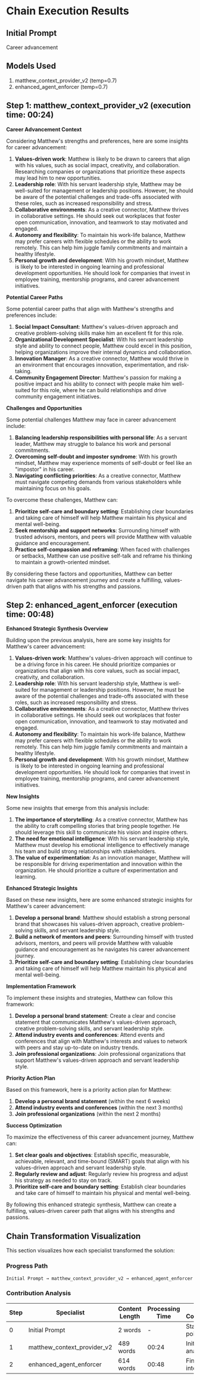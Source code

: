 # Chain Execution Results

## Initial Prompt

Career advancement

## Models Used

1. matthew_context_provider_v2 (temp=0.7)
2. enhanced_agent_enforcer (temp=0.7)

## Step 1: matthew_context_provider_v2 (execution time: 00:24)

**Career Advancement Context**

Considering Matthew's strengths and preferences, here are some insights for career advancement:

1. **Values-driven work**: Matthew is likely to be drawn to careers that align with his values, such as social impact, creativity, and collaboration. Researching companies or organizations that prioritize these aspects may lead him to new opportunities.
2. **Leadership role**: With his servant leadership style, Matthew may be well-suited for management or leadership positions. However, he should be aware of the potential challenges and trade-offs associated with these roles, such as increased responsibility and stress.
3. **Collaborative environments**: As a creative connector, Matthew thrives in collaborative settings. He should seek out workplaces that foster open communication, innovation, and teamwork to stay motivated and engaged.
4. **Autonomy and flexibility**: To maintain his work-life balance, Matthew may prefer careers with flexible schedules or the ability to work remotely. This can help him juggle family commitments and maintain a healthy lifestyle.
5. **Personal growth and development**: With his growth mindset, Matthew is likely to be interested in ongoing learning and professional development opportunities. He should look for companies that invest in employee training, mentorship programs, and career advancement initiatives.

**Potential Career Paths**

Some potential career paths that align with Matthew's strengths and preferences include:

1. **Social Impact Consultant**: Matthew's values-driven approach and creative problem-solving skills make him an excellent fit for this role.
2. **Organizational Development Specialist**: With his servant leadership style and ability to connect people, Matthew could excel in this position, helping organizations improve their internal dynamics and collaboration.
3. **Innovation Manager**: As a creative connector, Matthew would thrive in an environment that encourages innovation, experimentation, and risk-taking.
4. **Community Engagement Director**: Matthew's passion for making a positive impact and his ability to connect with people make him well-suited for this role, where he can build relationships and drive community engagement initiatives.

**Challenges and Opportunities**

Some potential challenges Matthew may face in career advancement include:

1. **Balancing leadership responsibilities with personal life**: As a servant leader, Matthew may struggle to balance his work and personal commitments.
2. **Overcoming self-doubt and imposter syndrome**: With his growth mindset, Matthew may experience moments of self-doubt or feel like an "impostor" in his career.
3. **Navigating conflicting priorities**: As a creative connector, Matthew must navigate competing demands from various stakeholders while maintaining focus on his goals.

To overcome these challenges, Matthew can:

1. **Prioritize self-care and boundary setting**: Establishing clear boundaries and taking care of himself will help Matthew maintain his physical and mental well-being.
2. **Seek mentorship and support networks**: Surrounding himself with trusted advisors, mentors, and peers will provide Matthew with valuable guidance and encouragement.
3. **Practice self-compassion and reframing**: When faced with challenges or setbacks, Matthew can use positive self-talk and reframe his thinking to maintain a growth-oriented mindset.

By considering these factors and opportunities, Matthew can better navigate his career advancement journey and create a fulfilling, values-driven path that aligns with his strengths and passions.

## Step 2: enhanced_agent_enforcer (execution time: 00:48)

**Enhanced Strategic Synthesis Overview**

Building upon the previous analysis, here are some key insights for Matthew's career advancement:

1. **Values-driven work**: Matthew's values-driven approach will continue to be a driving force in his career. He should prioritize companies or organizations that align with his core values, such as social impact, creativity, and collaboration.
2. **Leadership role**: With his servant leadership style, Matthew is well-suited for management or leadership positions. However, he must be aware of the potential challenges and trade-offs associated with these roles, such as increased responsibility and stress.
3. **Collaborative environments**: As a creative connector, Matthew thrives in collaborative settings. He should seek out workplaces that foster open communication, innovation, and teamwork to stay motivated and engaged.
4. **Autonomy and flexibility**: To maintain his work-life balance, Matthew may prefer careers with flexible schedules or the ability to work remotely. This can help him juggle family commitments and maintain a healthy lifestyle.
5. **Personal growth and development**: With his growth mindset, Matthew is likely to be interested in ongoing learning and professional development opportunities. He should look for companies that invest in employee training, mentorship programs, and career advancement initiatives.

**New Insights**

Some new insights that emerge from this analysis include:

1. **The importance of storytelling**: As a creative connector, Matthew has the ability to craft compelling stories that bring people together. He should leverage this skill to communicate his vision and inspire others.
2. **The need for emotional intelligence**: With his servant leadership style, Matthew must develop his emotional intelligence to effectively manage his team and build strong relationships with stakeholders.
3. **The value of experimentation**: As an innovation manager, Matthew will be responsible for driving experimentation and innovation within the organization. He should prioritize a culture of experimentation and learning.

**Enhanced Strategic Insights**

Based on these new insights, here are some enhanced strategic insights for Matthew's career advancement:

1. **Develop a personal brand**: Matthew should establish a strong personal brand that showcases his values-driven approach, creative problem-solving skills, and servant leadership style.
2. **Build a network of mentors and peers**: Surrounding himself with trusted advisors, mentors, and peers will provide Matthew with valuable guidance and encouragement as he navigates his career advancement journey.
3. **Prioritize self-care and boundary setting**: Establishing clear boundaries and taking care of himself will help Matthew maintain his physical and mental well-being.

**Implementation Framework**

To implement these insights and strategies, Matthew can follow this framework:

1. **Develop a personal brand statement**: Create a clear and concise statement that communicates Matthew's values-driven approach, creative problem-solving skills, and servant leadership style.
2. **Attend industry events and conferences**: Attend events and conferences that align with Matthew's interests and values to network with peers and stay up-to-date on industry trends.
3. **Join professional organizations**: Join professional organizations that support Matthew's values-driven approach and servant leadership style.

**Priority Action Plan**

Based on this framework, here is a priority action plan for Matthew:

1. **Develop a personal brand statement** (within the next 6 weeks)
2. **Attend industry events and conferences** (within the next 3 months)
3. **Join professional organizations** (within the next 2 months)

**Success Optimization**

To maximize the effectiveness of this career advancement journey, Matthew can:

1. **Set clear goals and objectives**: Establish specific, measurable, achievable, relevant, and time-bound (SMART) goals that align with his values-driven approach and servant leadership style.
2. **Regularly review and adjust**: Regularly review his progress and adjust his strategy as needed to stay on track.
3. **Prioritize self-care and boundary setting**: Establish clear boundaries and take care of himself to maintain his physical and mental well-being.

By following this enhanced strategic synthesis, Matthew can create a fulfilling, values-driven career path that aligns with his strengths and passions.

## Chain Transformation Visualization

This section visualizes how each specialist transformed the solution:

### Progress Path

```
Initial Prompt → matthew_context_provider_v2 → enhanced_agent_enforcer
```

### Contribution Analysis

| Step | Specialist | Content Length | Processing Time | Key Contribution |
|------|------------|----------------|-----------------|------------------|
| 0 | Initial Prompt | 2 words | - | Starting point |
| 1 | matthew_context_provider_v2 | 489 words | 00:24 | Initial analysis |
| 2 | enhanced_agent_enforcer | 614 words | 00:48 | Final integration |
